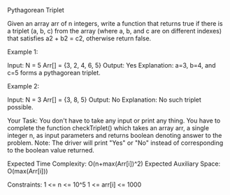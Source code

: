 Pythagorean Triplet

Given an array arr of n integers, write a function that returns true if there is a triplet (a, b, c) from the array (where a, b, and c are on different indexes) that satisfies a2 + b2 = c2, otherwise return false.

Example 1:

Input:
N = 5
Arr[] = {3, 2, 4, 6, 5}
Output: Yes
Explanation: a=3, b=4, and c=5 forms a
pythagorean triplet.


Example 2:

Input:
N = 3
Arr[] = {3, 8, 5}
Output: No
Explanation: No such triplet possible.


Your Task:
You don't have to take any input or print any thing. You have to complete the function checkTriplet() which takes an array arr, a single integer n, as input parameters and returns boolean denoting answer to the problem.
Note: The driver will print "Yes" or "No" instead of corresponding to the boolean value returned.

Expected Time Complexity: O(n+max(Arr[i])^2)
Expected Auxiliary Space: O(max(Arr[i]))

Constraints:
1 <= n <= 10^5
1 <= arr[i] <= 1000